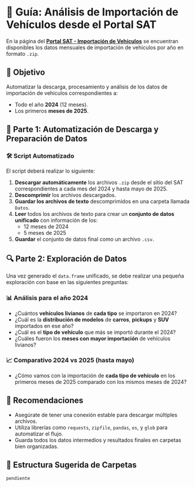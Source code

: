 # 📘 Guía: Análisis de Importación de Vehículos desde el Portal SAT

En la página del **[Portal SAT - Importación de Vehículos](https://www.sat.gob.gt)** se encuentran disponibles los datos mensuales de importación de vehículos por año en formato `.zip`.

## 🎯 Objetivo

Automatizar la descarga, procesamiento y análisis de los datos de importación de vehículos correspondientes a:

- Todo el año **2024** (12 meses).
- Los primeros **meses de 2025**.

## 🧩 Parte 1: Automatización de Descarga y Preparación de Datos

### 🛠️ Script Automatizado

El script deberá realizar lo siguiente:

1. **Descargar automáticamente** los archivos `.zip` desde el sitio del SAT correspondientes a cada mes del 2024 y hasta mayo de 2025.
2. **Descomprimir** los archivos descargados.
3. **Guardar los archivos de texto** descomprimidos en una carpeta llamada `Datos`.
4. **Leer** todos los archivos de texto para crear un **conjunto de datos unificado** con información de los:
   - 12 meses de 2024
   - 5 meses de 2025
5. **Guardar** el conjunto de datos final como un archivo `.csv`.

## 🔍 Parte 2: Exploración de Datos

Una vez generado el `data.frame` unificado, se debe realizar una pequeña exploración con base en las siguientes preguntas:

### 📊 Análisis para el año 2024

- ¿Cuántos **vehículos livianos** de **cada tipo** se importaron en 2024?
- ¿Cuál es la **distribución de modelos** de **carros**, **pickups** y **SUV** importados en ese año?
- ¿Cuál es el **tipo de vehículo** que más se importó durante el 2024?
- ¿Cuáles fueron los **meses con mayor importación** de vehículos livianos?

### 📈 Comparativo 2024 vs 2025 (hasta mayo)

- ¿Cómo vamos con la importación de **cada tipo de vehículo** en los primeros meses de 2025 comparado con los mismos meses de 2024?

## 📝 Recomendaciones

- Asegúrate de tener una conexión estable para descargar múltiples archivos.
- Utiliza librerías como `requests`, `zipfile`, `pandas`, `os`, y `glob` para automatizar el flujo.
- Guarda todos los datos intermedios y resultados finales en carpetas bien organizadas.

## 📂 Estructura Sugerida de Carpetas

```bash
pendiente
```
